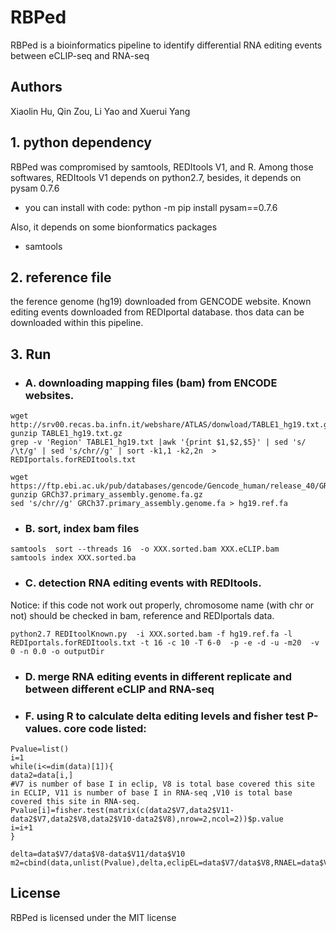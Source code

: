 # RBPed
RBPed is a bioinformatics pipeline to identify differential RNA editing events between eCLIP-seq and RNA-seq

## Authors
Xiaolin Hu, Qin Zou, Li Yao and Xuerui Yang

## 1. python dependency
RBPed was compromised by samtools, REDItools V1, and R. Among those softwares, REDItools V1 depends on python2.7, besides, it depends on pysam 0.7.6
* you can install with code: python -m pip install pysam==0.7.6

Also, it depends on some bionformatics packages
* samtools

## 2. reference file
the ference genome (hg19) downloaded from GENCODE website. Known editing events downloaded from REDIportal database.
thos data can be downloaded within this pipeline.

## 3. Run
* ### A. downloading mapping files (bam) from ENCODE websites.
```
wget http://srv00.recas.ba.infn.it/webshare/ATLAS/donwload/TABLE1_hg19.txt.gz
gunzip TABLE1_hg19.txt.gz
grep -v 'Region' TABLE1_hg19.txt |awk '{print $1,$2,$5}' | sed 's/ /\t/g' | sed 's/chr//g' | sort -k1,1 -k2,2n  > REDIportals.forREDItools.txt

wget https://ftp.ebi.ac.uk/pub/databases/gencode/Gencode_human/release_40/GRCh37_mapping/GRCh37.primary_assembly.genome.fa.gz
gunzip GRCh37.primary_assembly.genome.fa.gz
sed 's/chr//g' GRCh37.primary_assembly.genome.fa > hg19.ref.fa
```
* ### B. sort, index bam files
```
samtools  sort --threads 16  -o XXX.sorted.bam XXX.eCLIP.bam
samtools index XXX.sorted.ba
```
* ### C. detection RNA editing events with REDItools.
Notice: if this code not work out properly, chromosome name (with chr or not) should be checked in bam, reference and REDIportals data.
```
python2.7 REDItoolKnown.py  -i XXX.sorted.bam -f hg19.ref.fa -l REDIportals.forREDItools.txt -t 16 -c 10 -T 6-0  -p -e -d -u -m20  -v 0 -n 0.0 -o outputDir
```
* ### D. merge RNA editing events in different replicate and between different eCLIP and RNA-seq
* ### F. using R to calculate delta editing levels and fisher test P-values. core code listed:
```
Pvalue=list()
i=1
while(i<=dim(data)[1]){
data2=data[i,]
#V7 is number of base I in eclip, V8 is total base covered this site in ECLIP, V11 is number of base I in RNA-seq ,V10 is total base covered this site in RNA-seq.
Pvalue[i]=fisher.test(matrix(c(data2$V7,data2$V11-data2$V7,data2$V8,data2$V10-data2$V8),nrow=2,ncol=2))$p.value
i=i+1 
}

delta=data$V7/data$V8-data$V11/data$V10
m2=cbind(data,unlist(Pvalue),delta,eclipEL=data$V7/data$V8,RNAEL=data$V11/data$V10)

```


## License
RBPed is licensed under the MIT license



